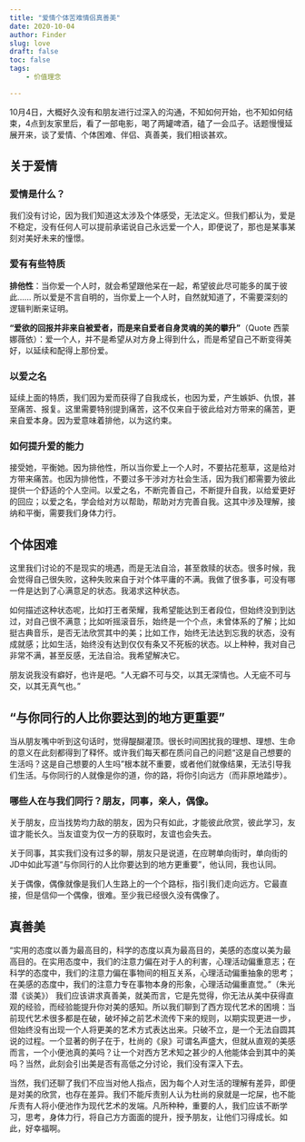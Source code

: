 ```yaml
---
title: "爱情个体苦难情侣真善美"
date: 2020-10-04
author: Finder
slug: love
draft: false
toc: false
tags: 
    - 价值理念

---
```


10月4日，大概好久没有和朋友进行过深入的沟通，不知如何开始，也不知如何结束，4点到友家里后，看了一部电影，喝了两罐啤酒，磕了一会瓜子。话题慢慢延展开来，谈了爱情、个体困难、伴侣、真善美，我们相谈甚欢。

## 关于爱情

### 爱情是什么？

我们没有讨论，因为我们知道这太涉及个体感受，无法定义。但我们都认为，爱是不稳定，没有任何人可以提前承诺说自己永远爱一个人，即便说了，那也是某事某刻对美好未来的憧憬。

### 爱有有些特质

**排他性**：当你爱一个人时，就会希望跟他呆在一起，希望彼此尽可能多的属于彼此...... 所以爱是不言自明的，当你爱上一个人时，自然就知道了，不需要深刻的逻辑判断来证明。

**“爱欲的回报并非来自被爱者，而是来自爱者自身灵魂的美的攀升”**（Quote 西蒙娜薇依）：爱一个人，并不是希望从对方身上得到什么，而是希望自己不断变得美好，以延续和配得上那份爱。

### 以爱之名

延续上面的特质，我们因为爱而获得了自我成长，也因为爱，产生嫉妒、仇恨，甚至痛苦、报复。这里需要特别提到痛苦，这不仅来自于彼此给对方带来的痛苦，更来自爱本身。因为爱意味着排他，以为这约束。

### 如何提升爱的能力

接受她，平衡她。因为排他性，所以当你爱上一个人时，不要拈花惹草，这是给对方带来痛苦。也因为排他性，不要过多干涉对方社会生活，因为我们都需要为彼此提供一个舒适的个人空间。以爱之名，不断完善自己，不断提升自我，以给爱更好的回应；以爱之名，学会给对方以帮助，帮助对方完善自我。这其中涉及理解，接纳和平衡，需要我们身体力行。

## 个体困难

这里我们讨论的不是现实的境遇，而是无法自洽，甚至救赎的状态。很多时候，我会觉得自己很失败，这种失败来自于对个体平庸的不满。我做了很多事，可没有哪一件是达到了心满意足的状态。我渴求这种状态。

如何描述这种状态呢，比如打王者荣耀，我希望能达到王者段位，但始终没到到达过，对自己很不满意；比如听摇滚音乐，始终是一个个点，未曾体系的了解；比如挺古典音乐，是否无法欣赏其中的美；比如工作，始终无法达到忘我的状态，没有成就感；比如生活，始终没有达到仅仅有条又不死板的状态。以上种种，我对自己非常不满，甚至反感，无法自洽。我希望解决它。

朋友说我没有癖好，也许是吧。“人无癖不可与交，以其无深情也。人无疵不可与交，以其无真气也。”

## “与你同行的人比你要达到的地方更重要”

当从朋友嘴中听到这句话时，觉得醍醐灌顶。很长时间困扰我的理想、理想、生命的意义在此刻都得到了释怀。或许我们每天都在质问自己的问题“这是自己想要的生活吗？这是自己想要的人生吗”根本就不重要，或者他们就像结果，无法引导我们生活。与你同行的人就像是你的道，你的路，将你引向远方（而非原地踏步）。

### 哪些人在与我们同行？朋友，同事，亲人，偶像。

关于朋友，应当找势均力敌的朋友，因为只有如此，才能彼此欣赏，彼此学习，友谊才能长久。当友谊变为仅一方的获取时，友谊也会失去。

关于同事，其实我们没有过多的聊，朋友只是说道，在应聘单向街时，单向街的JD中如此写道“与你同行的人比你要达到的地方更重要”，他认同，我也认同。

关于偶像，偶像就像是我们人生路上的一个个路标，指引我们走向远方。它最直接，但是信仰一个偶像，很难。至少我已经很久没有偶像了。

## 真善美

“实用的态度以善为最高目的，科学的态度以真为最高目的，美感的态度以美为最高目的。在实用态度中，我们的注意力偏在对于人的利害，心理活动偏重意志；在科学的态度中，我们的注意力偏在事物间的相互关系，心理活动偏重抽象的思考；在美感的态度中，我们的注意力专在事物本身的形象，心理活动偏重直觉。”（朱光潜《谈美》）
我们应该讲求真善美，就美而言，它是先觉得，你无法从美中获得直观的经验，而经验能提升你对美的感知。所以我们聊到了西方现代艺术的困境：当前现代艺术很多都是在破，破坏掉之前艺术流传下来的规则，以期实现更进一步，但始终没有出现一个人将更美的艺术方式表达出来。只破不立，是一个无法自圆其说的过程。一个显著的例子在于，杜尚的《泉》可谓名声盛大，但就从直观的美感而言，一个小便池真的美吗？让一个对西方艺术知之甚少的人他能体会到其中的美吗？当然，此刻会引出美是否有高低之分讨论，我们没有深入下去。

当然，我们还聊了我们不应当对他人指点，因为每个人对生活的理解有差异，即便是对美的欣赏，也存在差异。我们不能斥责别人认为杜尚的泉就是一坨屎，也不能斥责有人将小便池作为现代艺术的发端。凡所种种，重要的人，我们应该不断学习，思考，身体力行，将自己方方面面的提升，授予朋友，让他们习得成长。如此，好幸福啊。
